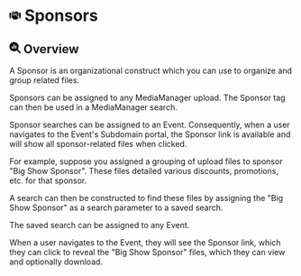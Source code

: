 # <img src="https://raw.githubusercontent.com/vishaldhole173/pro-stream-documentation/main/fontawesome/svgs/solid/handshake.svg" width="20" height="20"> Sponsors

## <img src="https://raw.githubusercontent.com/vishaldhole173/pro-stream-documentation/main/fontawesome/svgs/solid/magnifying-glass-chart.svg" width="20" height="20"> Overview

A Sponsor is an organizational construct which you can use to organize and group related files.

Sponsors can be assigned to any MediaManager upload. The Sponsor tag can then be used in a MediaManager search.

Sponsor searches can be assigned to an Event. Consequently, when a user navigates to the Event's Subdomain portal, the Sponsor link is available and will show all sponsor-related files when clicked.

For example, suppose you assigned a grouping of upload files to sponsor "Big Show Sponsor". These files detailed various discounts, promotions, etc. for that sponsor.

A search can then be constructed to find these files by assigning the "Big Show Sponsor" as a search parameter to a saved search.

The saved search can be assigned to any Event.

When a user navigates to the Event, they will see the Sponsor link, which they can click to reveal the "Big Show Sponsor" files, which they can view and optionally download.
